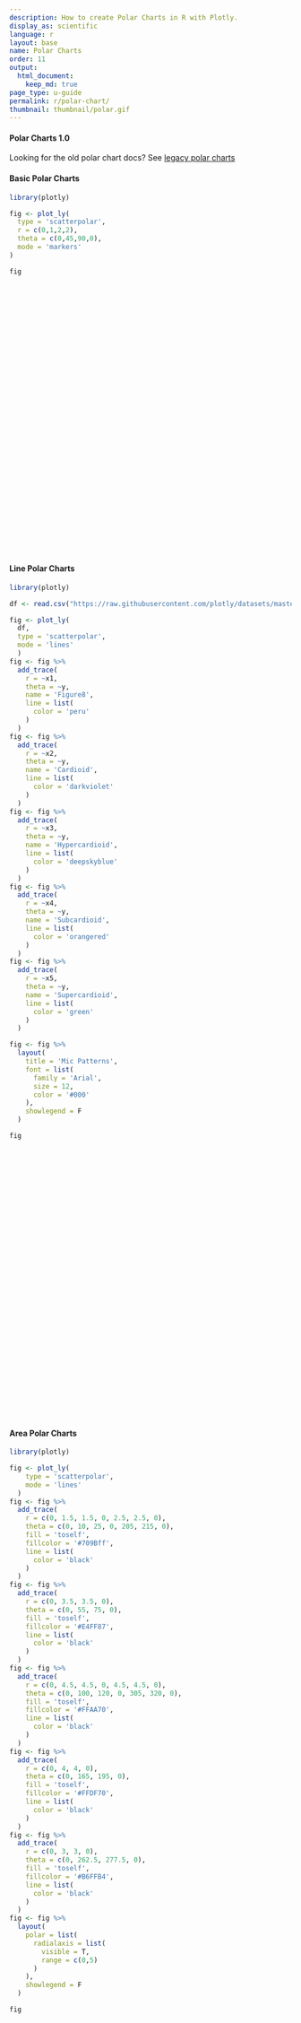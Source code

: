 ```yaml
---
description: How to create Polar Charts in R with Plotly.
display_as: scientific
language: r
layout: base
name: Polar Charts
order: 11
output:
  html_document:
    keep_md: true
page_type: u-guide
permalink: r/polar-chart/
thumbnail: thumbnail/polar.gif
---
```



#### Polar Charts 1.0

Looking for the old polar chart docs? See [legacy polar charts](https://plot.ly/r/legacy-polar-chart/)

#### Basic Polar Charts


```r
library(plotly)

fig <- plot_ly(
  type = 'scatterpolar',
  r = c(0,1,2,2),
  theta = c(0,45,90,0),
  mode = 'markers'
)

fig
```

<div id="htmlwidget-d22e45f9a50bd2156170" style="width:672px;height:480px;" class="plotly html-widget"></div>
<script type="application/json" data-for="htmlwidget-d22e45f9a50bd2156170">{"x":{"visdat":{"42cb18b2999c":["function () ","plotlyVisDat"]},"cur_data":"42cb18b2999c","attrs":{"42cb18b2999c":{"r":[0,1,2,2],"theta":[0,45,90,0],"mode":"markers","alpha_stroke":1,"sizes":[10,100],"spans":[1,20],"type":"scatterpolar"}},"layout":{"margin":{"b":40,"l":60,"t":25,"r":10},"hovermode":"closest","showlegend":false},"source":"A","config":{"showSendToCloud":false},"data":[{"r":[0,1,2,2],"theta":[0,45,90,0],"mode":"markers","type":"scatterpolar","marker":{"color":"rgba(31,119,180,1)","line":{"color":"rgba(31,119,180,1)"}},"line":{"color":"rgba(31,119,180,1)"},"frame":null}],"highlight":{"on":"plotly_click","persistent":false,"dynamic":false,"selectize":false,"opacityDim":0.2,"selected":{"opacity":1},"debounce":0},"shinyEvents":["plotly_hover","plotly_click","plotly_selected","plotly_relayout","plotly_brushed","plotly_brushing","plotly_clickannotation","plotly_doubleclick","plotly_deselect","plotly_afterplot","plotly_sunburstclick"],"base_url":"https://plot.ly"},"evals":[],"jsHooks":[]}</script>

#### Line Polar Charts


```r
library(plotly)

df <- read.csv("https://raw.githubusercontent.com/plotly/datasets/master/polar_dataset.csv")

fig <- plot_ly(
  df,
  type = 'scatterpolar',
  mode = 'lines'
  ) 
fig <- fig %>%
  add_trace(
    r = ~x1,
    theta = ~y,
    name = 'Figure8',
    line = list(
      color = 'peru'
    )
  ) 
fig <- fig %>%
  add_trace(
    r = ~x2,
    theta = ~y,
    name = 'Cardioid',
    line = list(
      color = 'darkviolet'
    )
  ) 
fig <- fig %>%
  add_trace(
    r = ~x3,
    theta = ~y,
    name = 'Hypercardioid',
    line = list(
      color = 'deepskyblue'
    )
  ) 
fig <- fig %>%
  add_trace(
    r = ~x4,
    theta = ~y,
    name = 'Subcardioid',
    line = list(
      color = 'orangered'
    )
  ) 
fig <- fig %>%
  add_trace(
    r = ~x5,
    theta = ~y,
    name = 'Supercardioid',
    line = list(
      color = 'green'
    )
  ) 

fig <- fig %>%
  layout(
    title = 'Mic Patterns',
    font = list(
      family = 'Arial',
      size = 12,
      color = '#000'
    ),
    showlegend = F
  )

fig
```

<div id="htmlwidget-0102e1b22e97913d1c40" style="width:672px;height:480px;" class="plotly html-widget"></div>
<script type="application/json" data-for="htmlwidget-0102e1b22e97913d1c40">{"x":{"visdat":{"42cb52974a85":["function () ","plotlyVisDat"]},"cur_data":"42cb52974a85","attrs":{"42cb52974a85":{"mode":"lines","alpha_stroke":1,"sizes":[10,100],"spans":[1,20],"type":"scatterpolar"},"42cb52974a85.1":{"mode":"lines","alpha_stroke":1,"sizes":[10,100],"spans":[1,20],"type":"scatterpolar","r":{},"theta":{},"name":"Figure8","line":{"color":"peru"},"inherit":true},"42cb52974a85.2":{"mode":"lines","alpha_stroke":1,"sizes":[10,100],"spans":[1,20],"type":"scatterpolar","r":{},"theta":{},"name":"Cardioid","line":{"color":"darkviolet"},"inherit":true},"42cb52974a85.3":{"mode":"lines","alpha_stroke":1,"sizes":[10,100],"spans":[1,20],"type":"scatterpolar","r":{},"theta":{},"name":"Hypercardioid","line":{"color":"deepskyblue"},"inherit":true},"42cb52974a85.4":{"mode":"lines","alpha_stroke":1,"sizes":[10,100],"spans":[1,20],"type":"scatterpolar","r":{},"theta":{},"name":"Subcardioid","line":{"color":"orangered"},"inherit":true},"42cb52974a85.5":{"mode":"lines","alpha_stroke":1,"sizes":[10,100],"spans":[1,20],"type":"scatterpolar","r":{},"theta":{},"name":"Supercardioid","line":{"color":"green"},"inherit":true}},"layout":{"margin":{"b":40,"l":60,"t":25,"r":10},"title":"Mic Patterns","font":{"family":"Arial","size":12,"color":"#000"},"showlegend":false,"hovermode":"closest"},"source":"A","config":{"showSendToCloud":false},"data":[{"mode":"lines","type":"scatterpolar","marker":{"color":"rgba(31,119,180,1)","line":{"color":"rgba(31,119,180,1)"}},"line":{"color":"rgba(31,119,180,1)"},"frame":null},{"mode":"lines","type":"scatterpolar","r":[1,0.995,0.978,0.951,0.914,0.866,0.809,0.743,0.669,0.588,0.5,0.407,0.309,0.208,0.105,0.105,0.208,0.309,0.407,0.5,0.588,0.669,0.743,0.809,0.866,0.914,0.951,0.978,0.995,1,0.995,0.978,0.951,0.914,0.866,0.809,0.743,0.669,0.588,0.5,0.407,0.309,0.208,0.105,0,0.105,0.208,0.309,0.407,0.5,0.588,0.669,0.743,0.809,0.866,0.914,0.951,0.978,0.995,1,1],"theta":[0,6,12,18,24,30,36,42,48,54,60,66,72,78,84,90,96,102,108,114,120,126,132,138,144,150,156,162,168,174,180,186,192,198,204,210,216,222,228,234,240,246,252,258,264,270,276,282,288,294,300,306,312,318,324,330,336,342,348,354,360],"name":"Figure8","line":{"color":"peru"},"marker":{"color":"rgba(255,127,14,1)","line":{"color":"rgba(255,127,14,1)"}},"frame":null},{"mode":"lines","type":"scatterpolar","r":[1,0.997,0.989,0.976,0.957,0.933,0.905,0.872,0.835,0.794,0.75,0.703,0.655,0.604,0.552,0.5,0.448,0.396,0.345,0.297,0.25,0.206,0.165,0.128,0.095,0.067,0.043,0.024,0.011,0.003,0,0.003,0.011,0.024,0.043,0.067,0.095,0.128,0.165,0.206,0.25,0.297,0.345,0.396,0.448,0.5,0.552,0.604,0.655,0.703,0.75,0.794,0.835,0.872,0.905,0.933,0.957,0.976,0.989,0.997,1],"theta":[0,6,12,18,24,30,36,42,48,54,60,66,72,78,84,90,96,102,108,114,120,126,132,138,144,150,156,162,168,174,180,186,192,198,204,210,216,222,228,234,240,246,252,258,264,270,276,282,288,294,300,306,312,318,324,330,336,342,348,354,360],"name":"Cardioid","line":{"color":"darkviolet"},"marker":{"color":"rgba(44,160,44,1)","line":{"color":"rgba(44,160,44,1)"}},"frame":null},{"mode":"lines","type":"scatterpolar","r":[1,0.996,0.984,0.963,0.935,0.9,0.857,0.807,0.752,0.691,0.625,0.555,0.482,0.406,0.328,0.25,0.172,0.094,0.018,0.055,0.125,0.191,0.252,0.307,0.357,0.4,0.435,0.463,0.484,0.496,0.5,0.496,0.484,0.463,0.435,0.4,0.357,0.307,0.252,0.191,0.125,0.055,0.018,0.094,0.172,0.25,0.328,0.406,0.482,0.555,0.625,0.691,0.752,0.807,0.857,0.9,0.935,0.963,0.984,0.996,1],"theta":[0,6,12,18,24,30,36,42,48,54,60,66,72,78,84,90,96,102,108,114,120,126,132,138,144,150,156,162,168,174,180,186,192,198,204,210,216,222,228,234,240,246,252,258,264,270,276,282,288,294,300,306,312,318,324,330,336,342,348,354,360],"name":"Hypercardioid","line":{"color":"deepskyblue"},"marker":{"color":"rgba(214,39,40,1)","line":{"color":"rgba(214,39,40,1)"}},"frame":null},{"mode":"lines","type":"scatterpolar","r":[1,0.998,0.993,0.985,0.974,0.96,0.943,0.923,0.901,0.876,0.85,0.822,0.793,0.762,0.731,0.7,0.669,0.638,0.607,0.578,0.55,0.524,0.499,0.477,0.457,0.44,0.426,0.415,0.407,0.402,0.4,0.402,0.407,0.415,0.426,0.44,0.457,0.477,0.499,0.524,0.55,0.578,0.607,0.638,0.669,0.7,0.731,0.762,0.793,0.822,0.85,0.876,0.901,0.923,0.943,0.96,0.974,0.985,0.993,0.998,1],"theta":[0,6,12,18,24,30,36,42,48,54,60,66,72,78,84,90,96,102,108,114,120,126,132,138,144,150,156,162,168,174,180,186,192,198,204,210,216,222,228,234,240,246,252,258,264,270,276,282,288,294,300,306,312,318,324,330,336,342,348,354,360],"name":"Subcardioid","line":{"color":"orangered"},"marker":{"color":"rgba(148,103,189,1)","line":{"color":"rgba(148,103,189,1)"}},"frame":null},{"mode":"lines","type":"scatterpolar","r":[1,0.997,0.986,0.969,0.946,0.916,0.88,0.838,0.792,0.74,0.685,0.626,0.565,0.501,0.436,0.37,0.304,0.239,0.175,0.114,0.055,0,0.052,0.098,0.14,0.176,0.206,0.229,0.246,0.257,0.26,0.257,0.246,0.229,0.206,0.176,0.14,0.098,0.052,0,0.055,0.114,0.175,0.239,0.304,0.37,0.436,0.501,0.565,0.626,0.685,0.74,0.792,0.838,0.88,0.916,0.946,0.969,0.986,0.997,1],"theta":[0,6,12,18,24,30,36,42,48,54,60,66,72,78,84,90,96,102,108,114,120,126,132,138,144,150,156,162,168,174,180,186,192,198,204,210,216,222,228,234,240,246,252,258,264,270,276,282,288,294,300,306,312,318,324,330,336,342,348,354,360],"name":"Supercardioid","line":{"color":"green"},"marker":{"color":"rgba(140,86,75,1)","line":{"color":"rgba(140,86,75,1)"}},"frame":null}],"highlight":{"on":"plotly_click","persistent":false,"dynamic":false,"selectize":false,"opacityDim":0.2,"selected":{"opacity":1},"debounce":0},"shinyEvents":["plotly_hover","plotly_click","plotly_selected","plotly_relayout","plotly_brushed","plotly_brushing","plotly_clickannotation","plotly_doubleclick","plotly_deselect","plotly_afterplot","plotly_sunburstclick"],"base_url":"https://plot.ly"},"evals":[],"jsHooks":[]}</script>

#### Area Polar Charts


```r
library(plotly)

fig <- plot_ly(
    type = 'scatterpolar',
    mode = 'lines'
  ) 
fig <- fig %>%
  add_trace(
    r = c(0, 1.5, 1.5, 0, 2.5, 2.5, 0),
    theta = c(0, 10, 25, 0, 205, 215, 0),
    fill = 'toself',
    fillcolor = '#709Bff',
    line = list(
      color = 'black'
    )
  ) 
fig <- fig %>%
  add_trace(
    r = c(0, 3.5, 3.5, 0),
    theta = c(0, 55, 75, 0),
    fill = 'toself',
    fillcolor = '#E4FF87',
    line = list(
      color = 'black'
    )
  ) 
fig <- fig %>%
  add_trace(
    r = c(0, 4.5, 4.5, 0, 4.5, 4.5, 0),
    theta = c(0, 100, 120, 0, 305, 320, 0),
    fill = 'toself',
    fillcolor = '#FFAA70',
    line = list(
      color = 'black'
    )
  ) 
fig <- fig %>%
  add_trace(
    r = c(0, 4, 4, 0),
    theta = c(0, 165, 195, 0),
    fill = 'toself',
    fillcolor = '#FFDF70',
    line = list(
      color = 'black'
    )
  ) 
fig <- fig %>%
  add_trace(
    r = c(0, 3, 3, 0),
    theta = c(0, 262.5, 277.5, 0),
    fill = 'toself',
    fillcolor = '#B6FFB4',
    line = list(
      color = 'black'
    )
  ) 
fig <- fig %>%
  layout(
    polar = list(
      radialaxis = list(
        visible = T,
        range = c(0,5)
      )
    ),
    showlegend = F
  )

fig
```

<div id="htmlwidget-40c979d1b5ff31a0bd59" style="width:672px;height:480px;" class="plotly html-widget"></div>
<script type="application/json" data-for="htmlwidget-40c979d1b5ff31a0bd59">{"x":{"visdat":{"42cb609b69cd":["function () ","plotlyVisDat"]},"cur_data":"42cb609b69cd","attrs":{"42cb609b69cd":{"mode":"lines","alpha_stroke":1,"sizes":[10,100],"spans":[1,20],"type":"scatterpolar"},"42cb609b69cd.1":{"mode":"lines","alpha_stroke":1,"sizes":[10,100],"spans":[1,20],"type":"scatterpolar","r":[0,1.5,1.5,0,2.5,2.5,0],"theta":[0,10,25,0,205,215,0],"fill":"toself","fillcolor":"#709Bff","line":{"color":"black"},"inherit":true},"42cb609b69cd.2":{"mode":"lines","alpha_stroke":1,"sizes":[10,100],"spans":[1,20],"type":"scatterpolar","r":[0,3.5,3.5,0],"theta":[0,55,75,0],"fill":"toself","fillcolor":"#E4FF87","line":{"color":"black"},"inherit":true},"42cb609b69cd.3":{"mode":"lines","alpha_stroke":1,"sizes":[10,100],"spans":[1,20],"type":"scatterpolar","r":[0,4.5,4.5,0,4.5,4.5,0],"theta":[0,100,120,0,305,320,0],"fill":"toself","fillcolor":"#FFAA70","line":{"color":"black"},"inherit":true},"42cb609b69cd.4":{"mode":"lines","alpha_stroke":1,"sizes":[10,100],"spans":[1,20],"type":"scatterpolar","r":[0,4,4,0],"theta":[0,165,195,0],"fill":"toself","fillcolor":"#FFDF70","line":{"color":"black"},"inherit":true},"42cb609b69cd.5":{"mode":"lines","alpha_stroke":1,"sizes":[10,100],"spans":[1,20],"type":"scatterpolar","r":[0,3,3,0],"theta":[0,262.5,277.5,0],"fill":"toself","fillcolor":"#B6FFB4","line":{"color":"black"},"inherit":true}},"layout":{"margin":{"b":40,"l":60,"t":25,"r":10},"polar":{"radialaxis":{"visible":true,"range":[0,5]}},"showlegend":false,"hovermode":"closest"},"source":"A","config":{"showSendToCloud":false},"data":[{"mode":"lines","type":"scatterpolar","marker":{"color":"rgba(31,119,180,1)","line":{"color":"rgba(31,119,180,1)"}},"line":{"color":"rgba(31,119,180,1)"},"frame":null},{"fillcolor":"#709Bff","mode":"lines","type":"scatterpolar","r":[0,1.5,1.5,0,2.5,2.5,0],"theta":[0,10,25,0,205,215,0],"fill":"toself","line":{"color":"black"},"name":"#709Bff","marker":{"color":"rgba(255,127,14,1)","line":{"color":"rgba(255,127,14,1)"}},"frame":null},{"fillcolor":"#E4FF87","mode":"lines","type":"scatterpolar","r":[0,3.5,3.5,0],"theta":[0,55,75,0],"fill":"toself","line":{"color":"black"},"name":"#E4FF87","marker":{"color":"rgba(44,160,44,1)","line":{"color":"rgba(44,160,44,1)"}},"frame":null},{"fillcolor":"#FFAA70","mode":"lines","type":"scatterpolar","r":[0,4.5,4.5,0,4.5,4.5,0],"theta":[0,100,120,0,305,320,0],"fill":"toself","line":{"color":"black"},"name":"#FFAA70","marker":{"color":"rgba(214,39,40,1)","line":{"color":"rgba(214,39,40,1)"}},"frame":null},{"fillcolor":"#FFDF70","mode":"lines","type":"scatterpolar","r":[0,4,4,0],"theta":[0,165,195,0],"fill":"toself","line":{"color":"black"},"name":"#FFDF70","marker":{"color":"rgba(148,103,189,1)","line":{"color":"rgba(148,103,189,1)"}},"frame":null},{"fillcolor":"#B6FFB4","mode":"lines","type":"scatterpolar","r":[0,3,3,0],"theta":[0,262.5,277.5,0],"fill":"toself","line":{"color":"black"},"name":"#B6FFB4","marker":{"color":"rgba(140,86,75,1)","line":{"color":"rgba(140,86,75,1)"}},"frame":null}],"highlight":{"on":"plotly_click","persistent":false,"dynamic":false,"selectize":false,"opacityDim":0.2,"selected":{"opacity":1},"debounce":0},"shinyEvents":["plotly_hover","plotly_click","plotly_selected","plotly_relayout","plotly_brushed","plotly_brushing","plotly_clickannotation","plotly_doubleclick","plotly_deselect","plotly_afterplot","plotly_sunburstclick"],"base_url":"https://plot.ly"},"evals":[],"jsHooks":[]}</script>

#### Categorical Polar Charts


```r
library(plotly)

fig <- plot_ly(
    type = 'scatterpolar',
    mode = 'lines'
  ) 
fig <- fig %>%
  add_trace(
    r = c(5, 4, 2, 4, 5),
    theta = c("a", "b", "c", "d", "a"),
    name = 'angular categories',
    fill = 'toself'
  ) 
fig <- fig %>%
  add_trace(
    r = c("a", "b", "c", "d", "b", "f", "a"),
    theta = c(1, 4, 2, 1.5, 1.5, 6, 5),
    thetaunit = 'radians',
    name = 'radial categories',
    fill = 'toself',
    subplot = 'polar2'
  ) 
fig <- fig %>%
  add_trace(
    r = c(5, 4, 2, 4, 5),
    theta = c("a", "b", "c", "d", "a"),
    name = 'angular categories (w/ categoryarray)',
    fill = 'toself',
    subplot = 'polar3'
  ) 
fig <- fig %>%
  add_trace(
    r = c("a", "b", "c", "d", "b", "f", "a", "a"),
    theta = c(45, 90, 180, 200, 300, 15, 20, 45),
    name = 'radial categories (w/ category descending)',
    fill = 'toself',
    subplot = 'polar4'
  ) 
fig <- fig %>%
  layout(
    polar = list(
      domain = list(
        x = c(0,0.46),
        y = c(0.56,1)
      ),
      radialaxis = list(
        angle = 45
      ),
      angularaxis = list(
        direction = 'clockwise',
        period = 6
      )
    ),
    polar2 = list(
      domain = list(
        x = c(0,0.46),
        y = c(0,0.44)
      ),
      radialaxis = list(
        angle = 180,
        tickangle = -180
      )
    ),
    polar3 = list(
      domain = list(
        x = c(0.54,1),
        y = c(0.56,1)
      ),
      sector = c(150,400),
      radialaxis = list(
        angle = -45
      ),
      angularaxis = list(
        categoryarray = c("d", "a", "c", "b")
      )
    ),
    polar4 = list(
      domain = list(
        x = c(0.54,1),
        y = c(0,0.44)
      ),
      radialaxis = list(
        categoryorder = "category descending"
      ),
      angularaxis = list(
        thetaunit= "radians",
        dtick = 0.3141592653589793
      )
    )
  )

fig
```

<div id="htmlwidget-20d544e7f51ba6236206" style="width:672px;height:480px;" class="plotly html-widget"></div>
<script type="application/json" data-for="htmlwidget-20d544e7f51ba6236206">{"x":{"visdat":{"42cb7453da39":["function () ","plotlyVisDat"]},"cur_data":"42cb7453da39","attrs":{"42cb7453da39":{"mode":"lines","alpha_stroke":1,"sizes":[10,100],"spans":[1,20],"type":"scatterpolar"},"42cb7453da39.1":{"mode":"lines","alpha_stroke":1,"sizes":[10,100],"spans":[1,20],"type":"scatterpolar","r":[5,4,2,4,5],"theta":["a","b","c","d","a"],"name":"angular categories","fill":"toself","inherit":true},"42cb7453da39.2":{"mode":"lines","alpha_stroke":1,"sizes":[10,100],"spans":[1,20],"type":"scatterpolar","r":["a","b","c","d","b","f","a"],"theta":[1,4,2,1.5,1.5,6,5],"thetaunit":"radians","name":"radial categories","fill":"toself","subplot":"polar2","inherit":true},"42cb7453da39.3":{"mode":"lines","alpha_stroke":1,"sizes":[10,100],"spans":[1,20],"type":"scatterpolar","r":[5,4,2,4,5],"theta":["a","b","c","d","a"],"name":"angular categories (w/ categoryarray)","fill":"toself","subplot":"polar3","inherit":true},"42cb7453da39.4":{"mode":"lines","alpha_stroke":1,"sizes":[10,100],"spans":[1,20],"type":"scatterpolar","r":["a","b","c","d","b","f","a","a"],"theta":[45,90,180,200,300,15,20,45],"name":"radial categories (w/ category descending)","fill":"toself","subplot":"polar4","inherit":true}},"layout":{"margin":{"b":40,"l":60,"t":25,"r":10},"polar":{"domain":{"x":[0,0.46],"y":[0.56,1]},"radialaxis":{"angle":45},"angularaxis":{"direction":"clockwise","period":6}},"polar2":{"domain":{"x":[0,0.46],"y":[0,0.44]},"radialaxis":{"angle":180,"tickangle":-180}},"polar3":{"domain":{"x":[0.54,1],"y":[0.56,1]},"sector":[150,400],"radialaxis":{"angle":-45},"angularaxis":{"categoryarray":["d","a","c","b"]}},"polar4":{"domain":{"x":[0.54,1],"y":[0,0.44]},"radialaxis":{"categoryorder":"category descending"},"angularaxis":{"thetaunit":"radians","dtick":0.314159265358979}},"hovermode":"closest","showlegend":true},"source":"A","config":{"showSendToCloud":false},"data":[{"mode":"lines","type":"scatterpolar","marker":{"color":"rgba(31,119,180,1)","line":{"color":"rgba(31,119,180,1)"}},"line":{"color":"rgba(31,119,180,1)"},"frame":null},{"fillcolor":"rgba(255,127,14,0.5)","mode":"lines","type":"scatterpolar","r":[5,4,2,4,5],"theta":["a","b","c","d","a"],"name":"angular categories","fill":"toself","marker":{"color":"rgba(255,127,14,1)","line":{"color":"rgba(255,127,14,1)"}},"line":{"color":"rgba(255,127,14,1)"},"frame":null},{"fillcolor":"rgba(44,160,44,0.5)","mode":"lines","type":"scatterpolar","r":["a","b","c","d","b","f","a"],"theta":[1,4,2,1.5,1.5,6,5],"thetaunit":"radians","name":"radial categories","fill":"toself","subplot":"polar2","marker":{"color":"rgba(44,160,44,1)","line":{"color":"rgba(44,160,44,1)"}},"line":{"color":"rgba(44,160,44,1)"},"frame":null},{"fillcolor":"rgba(214,39,40,0.5)","mode":"lines","type":"scatterpolar","r":[5,4,2,4,5],"theta":["a","b","c","d","a"],"name":"angular categories (w/ categoryarray)","fill":"toself","subplot":"polar3","marker":{"color":"rgba(214,39,40,1)","line":{"color":"rgba(214,39,40,1)"}},"line":{"color":"rgba(214,39,40,1)"},"frame":null},{"fillcolor":"rgba(148,103,189,0.5)","mode":"lines","type":"scatterpolar","r":["a","b","c","d","b","f","a","a"],"theta":[45,90,180,200,300,15,20,45],"name":"radial categories (w/ category descending)","fill":"toself","subplot":"polar4","marker":{"color":"rgba(148,103,189,1)","line":{"color":"rgba(148,103,189,1)"}},"line":{"color":"rgba(148,103,189,1)"},"frame":null}],"highlight":{"on":"plotly_click","persistent":false,"dynamic":false,"selectize":false,"opacityDim":0.2,"selected":{"opacity":1},"debounce":0},"shinyEvents":["plotly_hover","plotly_click","plotly_selected","plotly_relayout","plotly_brushed","plotly_brushing","plotly_clickannotation","plotly_doubleclick","plotly_deselect","plotly_afterplot","plotly_sunburstclick"],"base_url":"https://plot.ly"},"evals":[],"jsHooks":[]}</script>

#### Polar Charts Directions


```r
library(plotly)

fig <- plot_ly(
    type = 'scatterpolar',
    mode = "lines+markers"
  ) 
fig <- fig %>%
  add_trace(
    r = c(1,2,3,4,5),
    theta = c(0,90,180,360,0),
    line = list(
      color = "#ff66ab"
    ),
    marker = list(
      color = "#8090c7",
      symbol = 'square',
      size = 8
    ),
    text = "sector: 135->225<br>rotation: 90<br>direction: counterclockwise"
  ) 
fig <- fig %>%
  add_trace(
    r = c(1,2,3,4,5),
    theta = c(0,90,180,360,0),
    line = list(
      color = "#ff66ab"
    ),
    marker = list(
      color = "#8090c7",
      symbol = 'square',
      size = 8
    ),
    text = "sector: 135->225<br>rotation: 90<br>direction: counterclockwise",
    subplot = 'polar2'
  ) 
fig <- fig %>%
  layout(
    polar = list(
      domain = list(
        x = c(0,0.4),
        y = c(0,1)
      ),
      radialaxis = list(
        tickfont = list(
          size = 8
        )
      ),
      angularaxis = list(
        tickfont = list(
          size = 8
        ),
        rotation = 90,
        direction = 'counterclockwise'
      )
    ),
    polar2 = list(
      domain = list(
        x = c(0.6,1),
        y = c(0,1)
      ),
      radialaxis = list(
        tickfont = list(
          size = 8
        )
      ),
      angularaxis = list(
        tickfont = list(
          size = 8
        ),
        rotation = 90,
        direction = 'clockwise'
      )
    ),
    showlegend = F
  )

fig
```

<div id="htmlwidget-632f38fcbac4e75458f1" style="width:672px;height:480px;" class="plotly html-widget"></div>
<script type="application/json" data-for="htmlwidget-632f38fcbac4e75458f1">{"x":{"visdat":{"42cb44aee553":["function () ","plotlyVisDat"]},"cur_data":"42cb44aee553","attrs":{"42cb44aee553":{"mode":"lines+markers","alpha_stroke":1,"sizes":[10,100],"spans":[1,20],"type":"scatterpolar"},"42cb44aee553.1":{"mode":"lines+markers","alpha_stroke":1,"sizes":[10,100],"spans":[1,20],"type":"scatterpolar","r":[1,2,3,4,5],"theta":[0,90,180,360,0],"line":{"color":"#ff66ab"},"marker":{"color":"#8090c7","symbol":"square","size":8},"text":"sector: 135->225<br>rotation: 90<br>direction: counterclockwise","inherit":true},"42cb44aee553.2":{"mode":"lines+markers","alpha_stroke":1,"sizes":[10,100],"spans":[1,20],"type":"scatterpolar","r":[1,2,3,4,5],"theta":[0,90,180,360,0],"line":{"color":"#ff66ab"},"marker":{"color":"#8090c7","symbol":"square","size":8},"text":"sector: 135->225<br>rotation: 90<br>direction: counterclockwise","subplot":"polar2","inherit":true}},"layout":{"margin":{"b":40,"l":60,"t":25,"r":10},"polar":{"domain":{"x":[0,0.4],"y":[0,1]},"radialaxis":{"tickfont":{"size":8}},"angularaxis":{"tickfont":{"size":8},"rotation":90,"direction":"counterclockwise"}},"polar2":{"domain":{"x":[0.6,1],"y":[0,1]},"radialaxis":{"tickfont":{"size":8}},"angularaxis":{"tickfont":{"size":8},"rotation":90,"direction":"clockwise"}},"showlegend":false,"hovermode":"closest"},"source":"A","config":{"showSendToCloud":false},"data":[{"mode":"lines+markers","type":"scatterpolar","marker":{"color":"rgba(31,119,180,1)","line":{"color":"rgba(31,119,180,1)"}},"line":{"color":"rgba(31,119,180,1)"},"frame":null},{"mode":"lines+markers","type":"scatterpolar","r":[1,2,3,4,5],"theta":[0,90,180,360,0],"line":{"color":"#ff66ab"},"marker":{"color":"#8090c7","symbol":"square","size":8,"line":{"color":"rgba(255,127,14,1)"}},"text":["sector: 135->225<br>rotation: 90<br>direction: counterclockwise","sector: 135->225<br>rotation: 90<br>direction: counterclockwise","sector: 135->225<br>rotation: 90<br>direction: counterclockwise","sector: 135->225<br>rotation: 90<br>direction: counterclockwise","sector: 135->225<br>rotation: 90<br>direction: counterclockwise"],"frame":null},{"mode":"lines+markers","type":"scatterpolar","r":[1,2,3,4,5],"theta":[0,90,180,360,0],"line":{"color":"#ff66ab"},"marker":{"color":"#8090c7","symbol":"square","size":8,"line":{"color":"rgba(44,160,44,1)"}},"text":["sector: 135->225<br>rotation: 90<br>direction: counterclockwise","sector: 135->225<br>rotation: 90<br>direction: counterclockwise","sector: 135->225<br>rotation: 90<br>direction: counterclockwise","sector: 135->225<br>rotation: 90<br>direction: counterclockwise","sector: 135->225<br>rotation: 90<br>direction: counterclockwise"],"subplot":"polar2","frame":null}],"highlight":{"on":"plotly_click","persistent":false,"dynamic":false,"selectize":false,"opacityDim":0.2,"selected":{"opacity":1},"debounce":0},"shinyEvents":["plotly_hover","plotly_click","plotly_selected","plotly_relayout","plotly_brushed","plotly_brushing","plotly_clickannotation","plotly_doubleclick","plotly_deselect","plotly_afterplot","plotly_sunburstclick"],"base_url":"https://plot.ly"},"evals":[],"jsHooks":[]}</script>

#### Polar Charts Sector


```r
library(plotly)

fig <- plot_ly(
  type = 'scatterpolar',
  mode = "lines+markers"
) 
fig <- fig %>%
  add_trace(
    r = c(1,2,3,4,5),
    theta = c(0,90,180,360,0),
    line = list(
      color = "#ff66ab"
    ),
    marker = list(
      color = "#8090c7",
      symbol = 'square',
      size = 8
    )
  ) 
fig <- fig %>%
  add_trace(
    r = c(1,2,3,4,5),
    theta = c(0,90,180,360,0),
    line = list(
      color = "#ff66ab"
    ),
    marker = list(
      color = "#8090c7",
      symbol = 'square',
      size = 8
    ),
    subplot = 'polar2'
  ) 
fig <- fig %>%
  layout(
    polar = list(
      domain = list(
        x = c(0,0.4),
        y = c(0,1)
      ),
      sector = c(150,210),
      radialaxis = list(
        tickfont = list(
          size = 8
        )
      ),
      angularaxis = list(
        tickfont = list(
          size = 8
        )
      )
    ),
    polar2 = list(
      domain = list(
        x = c(0.6,1),
        y = c(0,1)
      ),
      radialaxis = list(
        tickfont = list(
          size = 8
        )
      ),
      angularaxis = list(
        tickfont = list(
          size = 8
        )
      )
    ),
    showlegend = F
  )

fig
```

<div id="htmlwidget-96d3f5f318bf2ccdbb9a" style="width:672px;height:480px;" class="plotly html-widget"></div>
<script type="application/json" data-for="htmlwidget-96d3f5f318bf2ccdbb9a">{"x":{"visdat":{"42cb1df2cbae":["function () ","plotlyVisDat"]},"cur_data":"42cb1df2cbae","attrs":{"42cb1df2cbae":{"mode":"lines+markers","alpha_stroke":1,"sizes":[10,100],"spans":[1,20],"type":"scatterpolar"},"42cb1df2cbae.1":{"mode":"lines+markers","alpha_stroke":1,"sizes":[10,100],"spans":[1,20],"type":"scatterpolar","r":[1,2,3,4,5],"theta":[0,90,180,360,0],"line":{"color":"#ff66ab"},"marker":{"color":"#8090c7","symbol":"square","size":8},"inherit":true},"42cb1df2cbae.2":{"mode":"lines+markers","alpha_stroke":1,"sizes":[10,100],"spans":[1,20],"type":"scatterpolar","r":[1,2,3,4,5],"theta":[0,90,180,360,0],"line":{"color":"#ff66ab"},"marker":{"color":"#8090c7","symbol":"square","size":8},"subplot":"polar2","inherit":true}},"layout":{"margin":{"b":40,"l":60,"t":25,"r":10},"polar":{"domain":{"x":[0,0.4],"y":[0,1]},"sector":[150,210],"radialaxis":{"tickfont":{"size":8}},"angularaxis":{"tickfont":{"size":8}}},"polar2":{"domain":{"x":[0.6,1],"y":[0,1]},"radialaxis":{"tickfont":{"size":8}},"angularaxis":{"tickfont":{"size":8}}},"showlegend":false,"hovermode":"closest"},"source":"A","config":{"showSendToCloud":false},"data":[{"mode":"lines+markers","type":"scatterpolar","marker":{"color":"rgba(31,119,180,1)","line":{"color":"rgba(31,119,180,1)"}},"line":{"color":"rgba(31,119,180,1)"},"frame":null},{"mode":"lines+markers","type":"scatterpolar","r":[1,2,3,4,5],"theta":[0,90,180,360,0],"line":{"color":"#ff66ab"},"marker":{"color":"#8090c7","symbol":"square","size":8,"line":{"color":"rgba(255,127,14,1)"}},"frame":null},{"mode":"lines+markers","type":"scatterpolar","r":[1,2,3,4,5],"theta":[0,90,180,360,0],"line":{"color":"#ff66ab"},"marker":{"color":"#8090c7","symbol":"square","size":8,"line":{"color":"rgba(44,160,44,1)"}},"subplot":"polar2","frame":null}],"highlight":{"on":"plotly_click","persistent":false,"dynamic":false,"selectize":false,"opacityDim":0.2,"selected":{"opacity":1},"debounce":0},"shinyEvents":["plotly_hover","plotly_click","plotly_selected","plotly_relayout","plotly_brushed","plotly_brushing","plotly_clickannotation","plotly_doubleclick","plotly_deselect","plotly_afterplot","plotly_sunburstclick"],"base_url":"https://plot.ly"},"evals":[],"jsHooks":[]}</script>

#### Polar Charts Subplot


```r
library(plotly)

fig <- plot_ly(
    type = 'scatterpolar',
    mode = 'lines'
) 
fig <- fig %>%
  add_trace(
    r = c(1,2,3),
    theta = c(50,100,200),
    marker = list(
      symbol = 'square'
    )
  ) 
fig <- fig %>%
  add_trace(
    r = c(1,2,3),
    theta = c(1,2,3),
    thetaunit = 'radians'
  ) 
fig <- fig %>%
  add_trace(
    r = c("a", "b", "c", "d"),
    theta = c("D","C","B","A"),
    subplot = 'polar2'
  ) 
fig <- fig %>%
  add_trace(
    r = c(50,300,900),
    theta = c(0,90,180),
    subplot = 'polar3'
  ) 
fig <- fig %>%
  add_trace(
    r = c(3,3,4,3),
    theta = c(0,45,90,270),
    fill = 'toself',
    subplot = 'polar4'
  ) 
fig <- fig %>%
  layout(
    polar = list(
      domain = list(
        x = c(0,0.46),
        y = c(0.56,1)
      ),
      radialaxis = list(
        range = c(1,4)
      ),
      angularaxis = list(
        thetaunit = 'radians'
      )
    ),
    polar2 = list(
      domain = list(
        x = c(0,0.46),
        y = c(0,0.42)
      )
    ),
    polar3 = list(
      domain = list(
        x = c(0.54,1),
        y = c(0.56,1)
      ),
      sector = c(0,180),
      radialaxis = list(
        type = 'log',
        angle = 45
      )
    ),
    polar4 = list(
      domain = list(
        x = c(0.54,1),
        y = c(0,0.44)
      ),
      radialaxis = list(
        visible = F,
        range = c(0,6)
      )
    ),
    showlegend = F
  )

fig
```

<div id="htmlwidget-82bc769860913704bbce" style="width:672px;height:480px;" class="plotly html-widget"></div>
<script type="application/json" data-for="htmlwidget-82bc769860913704bbce">{"x":{"visdat":{"42cb3cb35c06":["function () ","plotlyVisDat"]},"cur_data":"42cb3cb35c06","attrs":{"42cb3cb35c06":{"mode":"lines","alpha_stroke":1,"sizes":[10,100],"spans":[1,20],"type":"scatterpolar"},"42cb3cb35c06.1":{"mode":"lines","alpha_stroke":1,"sizes":[10,100],"spans":[1,20],"type":"scatterpolar","r":[1,2,3],"theta":[50,100,200],"marker":{"symbol":"square"},"inherit":true},"42cb3cb35c06.2":{"mode":"lines","alpha_stroke":1,"sizes":[10,100],"spans":[1,20],"type":"scatterpolar","r":[1,2,3],"theta":[1,2,3],"thetaunit":"radians","inherit":true},"42cb3cb35c06.3":{"mode":"lines","alpha_stroke":1,"sizes":[10,100],"spans":[1,20],"type":"scatterpolar","r":["a","b","c","d"],"theta":["D","C","B","A"],"subplot":"polar2","inherit":true},"42cb3cb35c06.4":{"mode":"lines","alpha_stroke":1,"sizes":[10,100],"spans":[1,20],"type":"scatterpolar","r":[50,300,900],"theta":[0,90,180],"subplot":"polar3","inherit":true},"42cb3cb35c06.5":{"mode":"lines","alpha_stroke":1,"sizes":[10,100],"spans":[1,20],"type":"scatterpolar","r":[3,3,4,3],"theta":[0,45,90,270],"fill":"toself","subplot":"polar4","inherit":true}},"layout":{"margin":{"b":40,"l":60,"t":25,"r":10},"polar":{"domain":{"x":[0,0.46],"y":[0.56,1]},"radialaxis":{"range":[1,4]},"angularaxis":{"thetaunit":"radians"}},"polar2":{"domain":{"x":[0,0.46],"y":[0,0.42]}},"polar3":{"domain":{"x":[0.54,1],"y":[0.56,1]},"sector":[0,180],"radialaxis":{"type":"log","angle":45}},"polar4":{"domain":{"x":[0.54,1],"y":[0,0.44]},"radialaxis":{"visible":false,"range":[0,6]}},"showlegend":false,"hovermode":"closest"},"source":"A","config":{"showSendToCloud":false},"data":[{"mode":"lines","type":"scatterpolar","marker":{"color":"rgba(31,119,180,1)","line":{"color":"rgba(31,119,180,1)"}},"line":{"color":"rgba(31,119,180,1)"},"frame":null},{"mode":"lines+markers","type":"scatterpolar","r":[1,2,3],"theta":[50,100,200],"marker":{"color":"rgba(255,127,14,1)","symbol":"square","line":{"color":"rgba(255,127,14,1)"}},"line":{"color":"rgba(255,127,14,1)"},"frame":null},{"mode":"lines","type":"scatterpolar","r":[1,2,3],"theta":[1,2,3],"thetaunit":"radians","marker":{"color":"rgba(44,160,44,1)","line":{"color":"rgba(44,160,44,1)"}},"line":{"color":"rgba(44,160,44,1)"},"frame":null},{"mode":"lines","type":"scatterpolar","r":["a","b","c","d"],"theta":["D","C","B","A"],"subplot":"polar2","marker":{"color":"rgba(214,39,40,1)","line":{"color":"rgba(214,39,40,1)"}},"line":{"color":"rgba(214,39,40,1)"},"frame":null},{"mode":"lines","type":"scatterpolar","r":[50,300,900],"theta":[0,90,180],"subplot":"polar3","marker":{"color":"rgba(148,103,189,1)","line":{"color":"rgba(148,103,189,1)"}},"line":{"color":"rgba(148,103,189,1)"},"frame":null},{"fillcolor":"rgba(140,86,75,0.5)","mode":"lines","type":"scatterpolar","r":[3,3,4,3],"theta":[0,45,90,270],"fill":"toself","subplot":"polar4","marker":{"color":"rgba(140,86,75,1)","line":{"color":"rgba(140,86,75,1)"}},"line":{"color":"rgba(140,86,75,1)"},"frame":null}],"highlight":{"on":"plotly_click","persistent":false,"dynamic":false,"selectize":false,"opacityDim":0.2,"selected":{"opacity":1},"debounce":0},"shinyEvents":["plotly_hover","plotly_click","plotly_selected","plotly_relayout","plotly_brushed","plotly_brushing","plotly_clickannotation","plotly_doubleclick","plotly_deselect","plotly_afterplot","plotly_sunburstclick"],"base_url":"https://plot.ly"},"evals":[],"jsHooks":[]}</script>

#### Webgl Polar Charts


```r
library(plotly)

df <- read.csv("https://raw.githubusercontent.com/plotly/datasets/master/hobbs-pearson-trials.csv")

fig <- plot_ly(
    type = 'scatterpolargl',
    mode = 'markers'
  )

j = 1
k = 2
for (i in 1:(length(df)/2)){
 fig <- add_trace(
    fig,
    r = df[,j],
    theta = df[,k],
    name = paste('Trial ', i),
    marker = list(
      size = 15,
      line = list(
        color = '#FFF'
      ),
      opacity = 0.7
    )
  )
  j <- j + 2
  k <- k + 2
}

fig <- layout(
  fig,
  title = "Hobbs-Pearson Trials",
  showlegend = F,
  paper_bgcolor = "rgb(223, 223, 223)",
  polar = list(
    bgcolor = "rgb(223, 223, 223)",
    angularaxis = list(
      tickwidth = 2,
      linewidth = 3,
      layer = 'below traces'
    ),
    radialaxis = list(
      side = 'counterclockwise',
      showline = T,
      linewidth = 2,
      tickwidth = 2,
      gridcolor = '#FFF',
      gridwidth = 2
    )
  )
)

fig
```

<div id="htmlwidget-291b5c1f026db13f3d25" style="width:672px;height:480px;" class="plotly html-widget"></div>
<script type="application/json" data-for="htmlwidget-291b5c1f026db13f3d25">{"x":{"visdat":{"42cb3a239248":["function () ","plotlyVisDat"]},"cur_data":"42cb3a239248","attrs":{"42cb3a239248":{"mode":"markers","alpha_stroke":1,"sizes":[10,100],"spans":[1,20],"type":"scatterpolargl"},"42cb3a239248.1":{"mode":"markers","alpha_stroke":1,"sizes":[10,100],"spans":[1,20],"type":"scatterpolargl","r":[6.804985785,3.389596011,5.381472111,8.059540219,5.318229228,2.985099936,1.966587002,6.769265408,4.073401899,6.504371825,7.556369819,4.047456094,7.386662496,5.413624737,7.470716531,7.982110217,4.73781408,4.206453043,5.478604805,4.824520281,5.59960061,6.866795217,3.085671366,7.771810943,3.687794435,5.360356685,5.140446739,6.045445681,6.83392094,3.620769463,3.989430583,5.3118245,4.60821348,6.640584716,3.055188854,7.492564164,5.485078178,3.897794997,5.976245114,5.447061561,5.377034117,4.690805788,4.711640491,3.629919329,5.957668076,5.357121284,3.849235283,6.250507136,7.122243357,3.399404234,3.510556672,4.100997604,4.0963821,6.233583075,3.939488527,3.925445077,6.118132501,3.940450346,7.583015573,3.513202145],"theta":[-30.35294436,-25.61145985,-12.42522745,13.96138052,-4.950932841,-25.69227419,12.46876416,-4.913764107,-10.96738029,30.81419405,2.474959431,17.97554375,0.771130593,6.137488486,-14.45196357,28.18453411,12.53868007,-8.983230337,5.231285165,-64.48900254,11.35748668,3.454074792,13.92434661,-25.36400205,-16.81800639,-10.26005103,-13.21213413,2.579338865,8.717574966,-10.67549872,-2.926366013,25.19588075,40.59032932,-9.12143363,-24.29736238,-3.176944506,10.85049842,-31.33205975,4.849567462,15.04827695,3.295104699,-6.197091873,-8.778574136,29.54917412,-5.137448793,23.02686049,-6.634816578,2.755014992,21.73325011,-24.81699496,-7.830547063,28.32579621,12.30097747,-21.56315724,-19.33551628,26.14644317,-1.706071203,16.0717237,2.053266303,-5.097911612],"name":"Trial  1","marker":{"size":15,"line":{"color":"#FFF"},"opacity":0.7},"inherit":true},"42cb3a239248.2":{"mode":"markers","alpha_stroke":1,"sizes":[10,100],"spans":[1,20],"type":"scatterpolargl","r":[3.488043923,2.918478576,4.20182736,8.227324607,4.776690427,3.041912303,4.789947719,5.66388078,3.858262393,8.260212881,6.868624486,5.7401976,6.594979282,5.692703778,5.337916574,9.283604185,5.764590893,4.028864552,5.662344748,0.422837231,6.201266464,6.439265381,5.096758513,4.632081909,3.421846136,4.369404703,4.028334419,5.805767198,6.848189921,3.809295513,4.385268184,6.983326846,7.396273186,5.215125003,3.086148779,6.335394491,6.090414714,2.448056007,5.94278402,6.373129886,5.454205341,4.393337617,4.20594468,6.155542288,5.119087171,6.869860831,4.104599861,5.954348126,8.092332877,2.961769705,3.974012188,6.373384129,5.415409143,3.87689092,3.261446947,6.14580853,5.502451987,5.571553295,6.853049261,4.140355075],"theta":[14.80662578,79.00634037,49.02206554,49.69908314,54.13749108,86.41932102,96.95239194,41.46348826,67.13769169,68.06103944,42.68193032,76.39865661,42.19479347,59.57788897,27.5108668,60.75344483,68.3708328,65.74802815,58.53300837,-176.7441065,61.17401858,47.45150859,84.42665319,12.47934655,72.48080276,50.57883176,51.56022824,52.43785618,51.58682799,73.87294478,70.21705693,70.71429915,82.23439443,38.93539045,84.70936667,38.16582844,61.70405365,70.19695629,54.45429259,64.33489497,58.27389315,60.49982239,59.15523254,83.86561847,47.8734099,69.28260157,71.18991043,51.04839646,59.42758242,78.59873696,75.75586452,79.97048372,73.89378025,31.73341113,68.08475118,80.41107998,48.92425071,76.65025576,42.18286436,76.03333589],"name":"Trial  2","marker":{"size":15,"line":{"color":"#FFF"},"opacity":0.7},"inherit":true},"42cb3a239248.3":{"mode":"markers","alpha_stroke":1,"sizes":[10,100],"spans":[1,20],"type":"scatterpolargl","r":[1.855870835,5.286962062,3.886013392,6.282863313,4.453414848,5.688008051,7.330864283,3.825660595,4.989604177,7.89743147,4.656693113,6.667153696,4.431006287,5.346113253,2.479945696,8.113477349,6.081311682,4.968216896,5.244453921,5.422207884,5.792774616,4.787580592,6.784318637,1.108936909,5.138911105,4.042929657,4.02289203,4.828428791,5.417378374,5.378635211,5.421097175,7.120561979,8.34930854,3.410485588,5.628378471,3.914936976,5.763940262,4.764374107,5.076236268,6.165558183,5.105576516,4.761036377,4.596249541,7.504188411,4.107031418,6.920422299,5.34912895,4.798065719,7.023251532,5.283680965,5.569071152,7.383794908,6.26923321,2.656529645,4.843984339,7.247992362,4.372959394,6.570981081,4.602479244,5.670052051],"theta":[151.2942552,147.188025,125.2821571,87.06729797,119.6278984,147.7408241,139.5645981,101.3914971,134.5601843,104.0244447,89.39314294,123.1940314,91.47434052,113.3323736,96.14992557,93.28073452,118.2155652,132.3229374,112.9411864,-179.7462331,110.3035136,97.75083617,131.6080893,115.4969192,140.5811822,123.3966621,128.342009,107.6088104,97.90468979,137.128448,130.4312449,112.2270845,118.6302022,106.0582256,146.9081097,90.27734956,111.5052824,151.0897425,107.7213942,111.300855,114.6802779,126.5693795,128.2189522,125.3548572,112.4180683,111.7973557,133.4180523,105.1841168,97.23103612,146.6680368,136.2393152,121.7918442,123.911328,129.862245,141.3439509,123.2709677,108.4588217,124.4123771,89.02711074,134.8767011],"name":"Trial  3","marker":{"size":15,"line":{"color":"#FFF"},"opacity":0.7},"inherit":true},"42cb3a239248.4":{"mode":"markers","alpha_stroke":1,"sizes":[10,100],"spans":[1,20],"type":"scatterpolargl","r":[5.372470924,7.096355572,4.883823903,2.920135441,4.723963046,7.423693951,8.090946075,3.306844591,6.050828483,5.530232074,2.472306953,6.275670537,2.615896174,4.653539945,3.335440014,4.795883605,5.472711346,5.881930491,4.571587072,9.03986117,4.6429076,3.172767736,7.044248139,4.466336514,6.55733029,4.820849437,5.131915515,3.970012237,3.406323813,6.476722964,6.019218509,5.664501535,7.158758523,3.600712662,7.324127169,2.552946156,4.72713386,6.971755207,4.076578361,4.946223407,4.642155449,5.360574864,5.391719067,7.072524305,4.10111157,5.485732621,6.192535286,3.768711392,4.29031139,7.06019537,6.539691844,6.679744406,6.060825359,4.786574041,6.41668653,6.703281333,3.88884781,6.308591081,2.437044771,6.508186348],"theta":[-140.2033276,-168.0842454,-166.2851413,138.2488668,-174.4243864,-169.9604828,176.9918227,-169.9014162,-172.6415816,142.9516688,172.4157464,168.5193592,177.8220537,172.8551903,-146.0145217,128.177293,169.1670728,-173.5885738,173.7269927,-151.2061048,166.2604772,172.5075661,173.9491839,-131.8068409,-170.6352738,-168.5770855,-166.7655034,176.0704873,162.2975015,-174.0557463,-178.0609299,156.4712689,155.2391421,-163.0005264,-170.1167133,-170.6392725,167.3831437,-163.0988171,172.880737,163.3860077,176.182542,-174.5796802,-172.3358449,165.3380257,-172.5256643,157.5428777,-175.8815111,175.427644,142.0696747,-168.340734,-175.8058311,163.0637454,171.720975,-151.4039046,-168.2713691,165.0453279,-177.3153367,170.0424129,173.5991966,-177.2506567],"name":"Trial  4","marker":{"size":15,"line":{"color":"#FFF"},"opacity":0.7},"inherit":true},"42cb3a239248.5":{"mode":"markers","alpha_stroke":1,"sizes":[10,100],"spans":[1,20],"type":"scatterpolargl","r":[7.937557871,7.302746492,5.929302221,2.407178713,5.270921887,7.400596128,6.810820338,4.967759034,6.19022937,2.158518658,4.004125894,4.776617322,4.232250452,4.307654873,6.200275173,0.727513849,4.378006804,6.004964939,4.341931703,10.23798294,3.802158889,3.96928117,5.758980142,7.674179069,6.699953533,5.734310388,6.044275915,4.312943066,3.377545282,6.367666727,5.737244182,3.396351472,4.216467481,5.464885017,7.311135578,4.745400769,3.916468532,7.60297299,4.125204829,3.67679495,4.551235789,5.606960532,5.794844257,5.030528156,5.109586241,3.405440208,6.026306125,4.221109264,1.909782937,7.254669394,6.268875872,4.562580567,4.918057965,6.836560963,6.786486549,4.751014334,4.719926348,4.927805215,4.059190587,6.128338984],"theta":[-101.8337858,-127.4783916,-112.244285,-82.32591087,-114.6888556,-130.5378634,-145.010265,-98.74884501,-124.4417488,-152.4541193,-89.29423655,-139.8324517,-91.54359518,-119.442163,-92.45583853,-129.6599243,-131.0512351,-123.8529175,-118.086739,-121.9792171,-121.91503,-99.36184758,-141.467702,-93.56626319,-126.3369014,-112.8349442,-114.3864799,-109.7960723,-102.7432647,-128.2467289,-127.7920926,-142.4736297,-161.5872942,-99.94061078,-130.1631173,-90.22881201,-122.6504912,-123.2677506,-111.9973088,-127.5283168,-117.9312953,-120.3916342,-119.3868715,-149.6746955,-107.8505175,-138.9899313,-127.5954702,-107.3208354,-117.5738074,-127.481661,-129.9120332,-148.4952117,-135.3316414,-104.4216593,-123.8754402,-146.8168266,-107.0584854,-138.9025649,-88.89688252,-130.7544674],"name":"Trial  5","marker":{"size":15,"line":{"color":"#FFF"},"opacity":0.7},"inherit":true},"42cb3a239248.6":{"mode":"markers","alpha_stroke":1,"sizes":[10,100],"spans":[1,20],"type":"scatterpolargl","r":[8.469180528,5.821997567,6.140918328,5.831724285,5.546754472,5.627487709,3.948328976,6.490184615,5.320618245,3.243593041,6.444085332,3.363778101,6.463116811,4.730944926,7.796578411,4.57012783,3.926206816,5.25434814,4.838411107,8.694523999,4.399531818,5.856483905,3.621577039,8.894912373,5.494542836,5.968980891,6.047899574,5.384671397,5.381220018,5.111574623,4.770561105,3.098330883,1.665083172,6.740258533,5.594494929,6.879630826,4.382792466,6.410843616,5.154204318,4.015158519,4.939148868,5.298297314,5.490417177,2.623751259,5.953588662,3.301479372,4.954889001,5.50005367,4.45051235,5.786624513,4.906834424,2.629969473,3.769703608,7.396735716,5.764481902,2.794585196,5.78203327,3.485351918,6.500653599,4.74864071],"theta":[-66.53583633,-84.51442268,-63.3397417,-24.14681274,-59.70124532,-88.06537268,-98.44420454,-49.15839682,-73.63622331,-17.92387468,-38.41239945,-66.34036238,-40.88883874,-52.46063321,-52.61046256,-7.039351051,-57.23545869,-71.6422035,-52.34539617,-92.78303867,-47.18716306,-41.96920846,-82.14422825,-59.4391656,-79.19482259,-62.29990854,-65.53790404,-48.90605545,-37.74831104,-78.05333346,-71.87311766,-41.89109283,-53.11545549,-52.9976281,-87.08436102,-43.61190484,-48.79799841,-82.56680316,-47.909963,-46.57048559,-54.50048322,-65.90072713,-66.87331746,-75.48080725,-54.77769387,-42.59833459,-74.50816627,-47.11021844,-22.35687318,-84.19298675,-78.50528476,-65.03637179,-66.51373368,-63.52677656,-77.80907855,-68.51017974,-51.29686931,-68.33991303,-38.63173307,-77.85184859],"name":"Trial  6","marker":{"size":15,"line":{"color":"#FFF"},"opacity":0.7},"inherit":true}},"layout":{"margin":{"b":40,"l":60,"t":25,"r":10},"title":"Hobbs-Pearson Trials","showlegend":false,"paper_bgcolor":"rgb(223, 223, 223)","polar":{"bgcolor":"rgb(223, 223, 223)","angularaxis":{"tickwidth":2,"linewidth":3,"layer":"below traces"},"radialaxis":{"side":"counterclockwise","showline":true,"linewidth":2,"tickwidth":2,"gridcolor":"#FFF","gridwidth":2}},"hovermode":"closest"},"source":"A","config":{"showSendToCloud":false},"data":[{"mode":"markers","type":"scatterpolargl","marker":{"color":"rgba(31,119,180,1)","line":{"color":"rgba(31,119,180,1)"}},"line":{"color":"rgba(31,119,180,1)"},"frame":null},{"mode":"markers","type":"scatterpolargl","r":[6.804985785,3.389596011,5.381472111,8.059540219,5.318229228,2.985099936,1.966587002,6.769265408,4.073401899,6.504371825,7.556369819,4.047456094,7.386662496,5.413624737,7.470716531,7.982110217,4.73781408,4.206453043,5.478604805,4.824520281,5.59960061,6.866795217,3.085671366,7.771810943,3.687794435,5.360356685,5.140446739,6.045445681,6.83392094,3.620769463,3.989430583,5.3118245,4.60821348,6.640584716,3.055188854,7.492564164,5.485078178,3.897794997,5.976245114,5.447061561,5.377034117,4.690805788,4.711640491,3.629919329,5.957668076,5.357121284,3.849235283,6.250507136,7.122243357,3.399404234,3.510556672,4.100997604,4.0963821,6.233583075,3.939488527,3.925445077,6.118132501,3.940450346,7.583015573,3.513202145],"theta":[-30.35294436,-25.61145985,-12.42522745,13.96138052,-4.950932841,-25.69227419,12.46876416,-4.913764107,-10.96738029,30.81419405,2.474959431,17.97554375,0.771130593,6.137488486,-14.45196357,28.18453411,12.53868007,-8.983230337,5.231285165,-64.48900254,11.35748668,3.454074792,13.92434661,-25.36400205,-16.81800639,-10.26005103,-13.21213413,2.579338865,8.717574966,-10.67549872,-2.926366013,25.19588075,40.59032932,-9.12143363,-24.29736238,-3.176944506,10.85049842,-31.33205975,4.849567462,15.04827695,3.295104699,-6.197091873,-8.778574136,29.54917412,-5.137448793,23.02686049,-6.634816578,2.755014992,21.73325011,-24.81699496,-7.830547063,28.32579621,12.30097747,-21.56315724,-19.33551628,26.14644317,-1.706071203,16.0717237,2.053266303,-5.097911612],"name":"Trial  1","marker":{"color":"rgba(255,127,14,1)","size":15,"line":{"color":"#FFF"},"opacity":0.7},"line":{"color":"rgba(255,127,14,1)"},"frame":null},{"mode":"markers","type":"scatterpolargl","r":[3.488043923,2.918478576,4.20182736,8.227324607,4.776690427,3.041912303,4.789947719,5.66388078,3.858262393,8.260212881,6.868624486,5.7401976,6.594979282,5.692703778,5.337916574,9.283604185,5.764590893,4.028864552,5.662344748,0.422837231,6.201266464,6.439265381,5.096758513,4.632081909,3.421846136,4.369404703,4.028334419,5.805767198,6.848189921,3.809295513,4.385268184,6.983326846,7.396273186,5.215125003,3.086148779,6.335394491,6.090414714,2.448056007,5.94278402,6.373129886,5.454205341,4.393337617,4.20594468,6.155542288,5.119087171,6.869860831,4.104599861,5.954348126,8.092332877,2.961769705,3.974012188,6.373384129,5.415409143,3.87689092,3.261446947,6.14580853,5.502451987,5.571553295,6.853049261,4.140355075],"theta":[14.80662578,79.00634037,49.02206554,49.69908314,54.13749108,86.41932102,96.95239194,41.46348826,67.13769169,68.06103944,42.68193032,76.39865661,42.19479347,59.57788897,27.5108668,60.75344483,68.3708328,65.74802815,58.53300837,-176.7441065,61.17401858,47.45150859,84.42665319,12.47934655,72.48080276,50.57883176,51.56022824,52.43785618,51.58682799,73.87294478,70.21705693,70.71429915,82.23439443,38.93539045,84.70936667,38.16582844,61.70405365,70.19695629,54.45429259,64.33489497,58.27389315,60.49982239,59.15523254,83.86561847,47.8734099,69.28260157,71.18991043,51.04839646,59.42758242,78.59873696,75.75586452,79.97048372,73.89378025,31.73341113,68.08475118,80.41107998,48.92425071,76.65025576,42.18286436,76.03333589],"name":"Trial  2","marker":{"color":"rgba(44,160,44,1)","size":15,"line":{"color":"#FFF"},"opacity":0.7},"line":{"color":"rgba(44,160,44,1)"},"frame":null},{"mode":"markers","type":"scatterpolargl","r":[1.855870835,5.286962062,3.886013392,6.282863313,4.453414848,5.688008051,7.330864283,3.825660595,4.989604177,7.89743147,4.656693113,6.667153696,4.431006287,5.346113253,2.479945696,8.113477349,6.081311682,4.968216896,5.244453921,5.422207884,5.792774616,4.787580592,6.784318637,1.108936909,5.138911105,4.042929657,4.02289203,4.828428791,5.417378374,5.378635211,5.421097175,7.120561979,8.34930854,3.410485588,5.628378471,3.914936976,5.763940262,4.764374107,5.076236268,6.165558183,5.105576516,4.761036377,4.596249541,7.504188411,4.107031418,6.920422299,5.34912895,4.798065719,7.023251532,5.283680965,5.569071152,7.383794908,6.26923321,2.656529645,4.843984339,7.247992362,4.372959394,6.570981081,4.602479244,5.670052051],"theta":[151.2942552,147.188025,125.2821571,87.06729797,119.6278984,147.7408241,139.5645981,101.3914971,134.5601843,104.0244447,89.39314294,123.1940314,91.47434052,113.3323736,96.14992557,93.28073452,118.2155652,132.3229374,112.9411864,-179.7462331,110.3035136,97.75083617,131.6080893,115.4969192,140.5811822,123.3966621,128.342009,107.6088104,97.90468979,137.128448,130.4312449,112.2270845,118.6302022,106.0582256,146.9081097,90.27734956,111.5052824,151.0897425,107.7213942,111.300855,114.6802779,126.5693795,128.2189522,125.3548572,112.4180683,111.7973557,133.4180523,105.1841168,97.23103612,146.6680368,136.2393152,121.7918442,123.911328,129.862245,141.3439509,123.2709677,108.4588217,124.4123771,89.02711074,134.8767011],"name":"Trial  3","marker":{"color":"rgba(214,39,40,1)","size":15,"line":{"color":"#FFF"},"opacity":0.7},"line":{"color":"rgba(214,39,40,1)"},"frame":null},{"mode":"markers","type":"scatterpolargl","r":[5.372470924,7.096355572,4.883823903,2.920135441,4.723963046,7.423693951,8.090946075,3.306844591,6.050828483,5.530232074,2.472306953,6.275670537,2.615896174,4.653539945,3.335440014,4.795883605,5.472711346,5.881930491,4.571587072,9.03986117,4.6429076,3.172767736,7.044248139,4.466336514,6.55733029,4.820849437,5.131915515,3.970012237,3.406323813,6.476722964,6.019218509,5.664501535,7.158758523,3.600712662,7.324127169,2.552946156,4.72713386,6.971755207,4.076578361,4.946223407,4.642155449,5.360574864,5.391719067,7.072524305,4.10111157,5.485732621,6.192535286,3.768711392,4.29031139,7.06019537,6.539691844,6.679744406,6.060825359,4.786574041,6.41668653,6.703281333,3.88884781,6.308591081,2.437044771,6.508186348],"theta":[-140.2033276,-168.0842454,-166.2851413,138.2488668,-174.4243864,-169.9604828,176.9918227,-169.9014162,-172.6415816,142.9516688,172.4157464,168.5193592,177.8220537,172.8551903,-146.0145217,128.177293,169.1670728,-173.5885738,173.7269927,-151.2061048,166.2604772,172.5075661,173.9491839,-131.8068409,-170.6352738,-168.5770855,-166.7655034,176.0704873,162.2975015,-174.0557463,-178.0609299,156.4712689,155.2391421,-163.0005264,-170.1167133,-170.6392725,167.3831437,-163.0988171,172.880737,163.3860077,176.182542,-174.5796802,-172.3358449,165.3380257,-172.5256643,157.5428777,-175.8815111,175.427644,142.0696747,-168.340734,-175.8058311,163.0637454,171.720975,-151.4039046,-168.2713691,165.0453279,-177.3153367,170.0424129,173.5991966,-177.2506567],"name":"Trial  4","marker":{"color":"rgba(148,103,189,1)","size":15,"line":{"color":"#FFF"},"opacity":0.7},"line":{"color":"rgba(148,103,189,1)"},"frame":null},{"mode":"markers","type":"scatterpolargl","r":[7.937557871,7.302746492,5.929302221,2.407178713,5.270921887,7.400596128,6.810820338,4.967759034,6.19022937,2.158518658,4.004125894,4.776617322,4.232250452,4.307654873,6.200275173,0.727513849,4.378006804,6.004964939,4.341931703,10.23798294,3.802158889,3.96928117,5.758980142,7.674179069,6.699953533,5.734310388,6.044275915,4.312943066,3.377545282,6.367666727,5.737244182,3.396351472,4.216467481,5.464885017,7.311135578,4.745400769,3.916468532,7.60297299,4.125204829,3.67679495,4.551235789,5.606960532,5.794844257,5.030528156,5.109586241,3.405440208,6.026306125,4.221109264,1.909782937,7.254669394,6.268875872,4.562580567,4.918057965,6.836560963,6.786486549,4.751014334,4.719926348,4.927805215,4.059190587,6.128338984],"theta":[-101.8337858,-127.4783916,-112.244285,-82.32591087,-114.6888556,-130.5378634,-145.010265,-98.74884501,-124.4417488,-152.4541193,-89.29423655,-139.8324517,-91.54359518,-119.442163,-92.45583853,-129.6599243,-131.0512351,-123.8529175,-118.086739,-121.9792171,-121.91503,-99.36184758,-141.467702,-93.56626319,-126.3369014,-112.8349442,-114.3864799,-109.7960723,-102.7432647,-128.2467289,-127.7920926,-142.4736297,-161.5872942,-99.94061078,-130.1631173,-90.22881201,-122.6504912,-123.2677506,-111.9973088,-127.5283168,-117.9312953,-120.3916342,-119.3868715,-149.6746955,-107.8505175,-138.9899313,-127.5954702,-107.3208354,-117.5738074,-127.481661,-129.9120332,-148.4952117,-135.3316414,-104.4216593,-123.8754402,-146.8168266,-107.0584854,-138.9025649,-88.89688252,-130.7544674],"name":"Trial  5","marker":{"color":"rgba(140,86,75,1)","size":15,"line":{"color":"#FFF"},"opacity":0.7},"line":{"color":"rgba(140,86,75,1)"},"frame":null},{"mode":"markers","type":"scatterpolargl","r":[8.469180528,5.821997567,6.140918328,5.831724285,5.546754472,5.627487709,3.948328976,6.490184615,5.320618245,3.243593041,6.444085332,3.363778101,6.463116811,4.730944926,7.796578411,4.57012783,3.926206816,5.25434814,4.838411107,8.694523999,4.399531818,5.856483905,3.621577039,8.894912373,5.494542836,5.968980891,6.047899574,5.384671397,5.381220018,5.111574623,4.770561105,3.098330883,1.665083172,6.740258533,5.594494929,6.879630826,4.382792466,6.410843616,5.154204318,4.015158519,4.939148868,5.298297314,5.490417177,2.623751259,5.953588662,3.301479372,4.954889001,5.50005367,4.45051235,5.786624513,4.906834424,2.629969473,3.769703608,7.396735716,5.764481902,2.794585196,5.78203327,3.485351918,6.500653599,4.74864071],"theta":[-66.53583633,-84.51442268,-63.3397417,-24.14681274,-59.70124532,-88.06537268,-98.44420454,-49.15839682,-73.63622331,-17.92387468,-38.41239945,-66.34036238,-40.88883874,-52.46063321,-52.61046256,-7.039351051,-57.23545869,-71.6422035,-52.34539617,-92.78303867,-47.18716306,-41.96920846,-82.14422825,-59.4391656,-79.19482259,-62.29990854,-65.53790404,-48.90605545,-37.74831104,-78.05333346,-71.87311766,-41.89109283,-53.11545549,-52.9976281,-87.08436102,-43.61190484,-48.79799841,-82.56680316,-47.909963,-46.57048559,-54.50048322,-65.90072713,-66.87331746,-75.48080725,-54.77769387,-42.59833459,-74.50816627,-47.11021844,-22.35687318,-84.19298675,-78.50528476,-65.03637179,-66.51373368,-63.52677656,-77.80907855,-68.51017974,-51.29686931,-68.33991303,-38.63173307,-77.85184859],"name":"Trial  6","marker":{"color":"rgba(227,119,194,1)","size":15,"line":{"color":"#FFF"},"opacity":0.7},"line":{"color":"rgba(227,119,194,1)"},"frame":null}],"highlight":{"on":"plotly_click","persistent":false,"dynamic":false,"selectize":false,"opacityDim":0.2,"selected":{"opacity":1},"debounce":0},"shinyEvents":["plotly_hover","plotly_click","plotly_selected","plotly_relayout","plotly_brushed","plotly_brushing","plotly_clickannotation","plotly_doubleclick","plotly_deselect","plotly_afterplot","plotly_sunburstclick"],"base_url":"https://plot.ly"},"evals":[],"jsHooks":[]}</script>

#### Reference

See [https://plot.ly/r/reference/#polar](https://plot.ly/r/reference/#polar) for more information and options!
### What About Dash?

[Dash for R](https://dashr.plot.ly/) is an open-source framework for building analytical applications, with no Javascript required, and it is tightly integrated with the Plotly graphing library. 

Learn about how to install Dash for R at https://dashr.plot.ly/installation.

Everywhere in this page that you see `fig`, you can display the same figure in a Dash for R application by passing it to the `figure` argument of the [`Graph` component](https://dashr.plot.ly/dash-core-components/graph) from the built-in `dashCoreComponents` package like this:


```r
library(plotly)

fig <- plot_ly() 
# fig <- fig %>% add_trace( ... )
# fig <- fig %>% layout( ... ) 

library(dash)
library(dashCoreComponents)
library(dashHtmlComponents)

app <- Dash$new()
app$layout(
    htmlDiv(
        list(
            dccGraph(figure=fig) 
        )
     )
)

app$run_server(debug=TRUE, dev_tools_hot_reload=FALSE)
```
